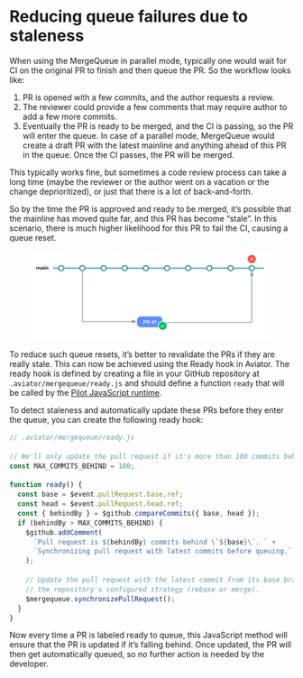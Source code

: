 # Reducing queue failures due to staleness

When using the MergeQueue in parallel mode, typically one would wait for CI on the original PR to finish and then queue the PR. So the workflow looks like:

1. PR is opened with a few commits, and the author requests a review.
2. The reviewer could provide a few comments that may require author to add a few more commits.
3. Eventually the PR is ready to be merged, and the CI is passing, so the PR will enter the queue. In case of a parallel mode, MergeQueue would create a draft PR with the latest mainline and anything ahead of this PR in the queue. Once the CI passes, the PR will be merged.

This typically works fine, but sometimes a code review process can take a long time (maybe the reviewer or the author went on a vacation or the change deprioritized), or just that there is a lot of back-and-forth.

So by the time the PR is approved and ready to be merged, it’s possible that the mainline has moved quite far, and this PR has become “stale”. In this scenario, there is much higher likelihood for this PR to fail the CI, causing a queue reset.

<figure><img src="../../.gitbook/assets/Screen Shot 2023-11-30 at 7.02.56 PM.png" alt=""><figcaption></figcaption></figure>

To reduce such queue resets, it’s better to revalidate the PRs if they are really stale. This can now be achieved using the Ready hook in Aviator. The ready hook is defined by creating a file in your GitHub repository at `.aviator/mergequeue/ready.js` and should define a function `ready` that will be called by the [Pilot JavaScript runtime](https://www.notion.so/o/RHS3UXVvKc7g6MUrTeGU/s/OAPqUQVbLbsfI5YESl32/\~/changes/197/pilot-automated-actions/js-execution).

To detect staleness and automatically update these PRs before they enter the queue, you can create the following ready hook:

```javascript
// .aviator/mergequeue/ready.js

// We'll only update the pull request if it's more than 100 commits behind.
const MAX_COMMITS_BEHIND = 100;

function ready() {
  const base = $event.pullRequest.base.ref;
  const head = $event.pullRequest.head.ref;
  const { behindBy } = $github.compareCommits({ base, head });
  if (behindBy > MAX_COMMITS_BEHIND) {
    $github.addComment(
      `Pull request is ${behindBy} commits behind \`${base}\`. ` +
      `Synchronizing pull request with latest commits before queuing.`
    );

    // Update the pull request with the latest commit from its base branch using
    // the repository's configured strategy (rebase or merge).
    $mergequeue.synchronizePullRequest();
  }
}
```

Now every time a PR is labeled ready to queue, this JavaScript method will ensure that the PR is updated if it’s falling behind. Once updated, the PR will then get automatically queued, so no further action is needed by the developer.

